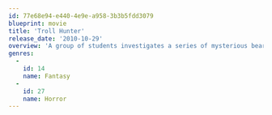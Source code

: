 ```yaml
---
id: 77e68e94-e440-4e9e-a958-3b3b5fdd3079
blueprint: movie
title: 'Troll Hunter'
release_date: '2010-10-29'
overview: 'A group of students investigates a series of mysterious bear killings, but learns that there are much more dangerous things going on. They start to follow a mysterious hunter, learning that he is actually a troll hunter.'
genres:
  -
    id: 14
    name: Fantasy
  -
    id: 27
    name: Horror
---
```

